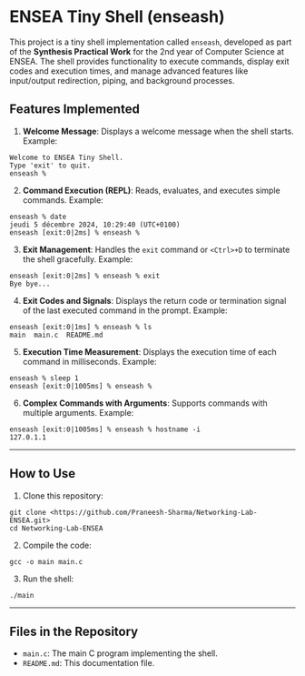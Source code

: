 # ENSEA Tiny Shell (enseash)
This project is a tiny shell implementation called `enseash`, developed as part of the
**Synthesis Practical Work** for the 2nd year of Computer Science at ENSEA. The shell
provides functionality to execute commands, display exit codes and execution times, and
manage advanced features like input/output redirection, piping, and background
processes.

## Features Implemented
1. **Welcome Message**: Displays a welcome message when the shell starts.
 Example:
 ```
 Welcome to ENSEA Tiny Shell.
 Type 'exit' to quit.
 enseash %
 ```
2. **Command Execution (REPL)**: Reads, evaluates, and executes simple commands.
 Example:
 ```
 enseash % date
jeudi 5 décembre 2024, 10:29:40 (UTC+0100)
enseash [exit:0|2ms] % enseash % 
 ```
3. **Exit Management**: Handles the `exit` command or `<Ctrl>+D` to terminate the shell
gracefully.
 Example:
 ```
enseash [exit:0|2ms] % enseash % exit
Bye bye...
 ```
4. **Exit Codes and Signals**: Displays the return code or termination signal of the
last executed command in the prompt.
 Example:
 ```
 enseash [exit:0|1ms] % enseash % ls
 main  main.c  README.md
 ```
5. **Execution Time Measurement**: Displays the execution time of each command in
milliseconds.
 Example:
 ```
 enseash % sleep 1
enseash [exit:0|1005ms] % enseash % 
 ```
6. **Complex Commands with Arguments**: Supports commands with multiple arguments.
 Example:
 ```
 enseash [exit:0|1005ms] % enseash % hostname -i
127.0.1.1
 ```
---
## How to Use
1. Clone this repository:
 ```
 git clone <https://github.com/Praneesh-Sharma/Networking-Lab-ENSEA.git>
 cd Networking-Lab-ENSEA
 ```
2. Compile the code:
 ```
 gcc -o main main.c
 ```
3. Run the shell:
 ```
 ./main
 ```
---
## Files in the Repository
- `main.c`: The main C program implementing the shell.
- `README.md`: This documentation file.

